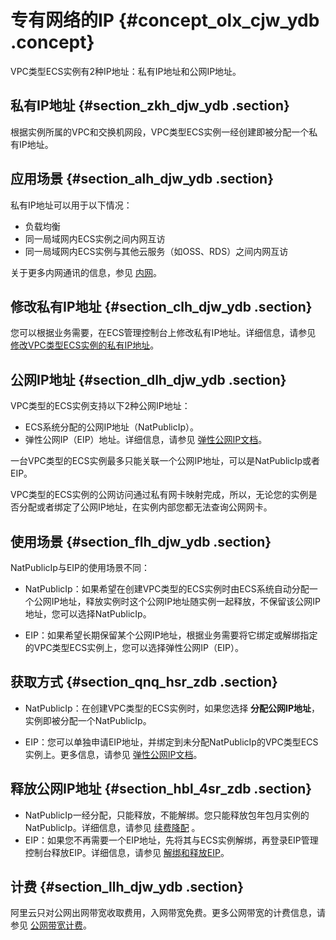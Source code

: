 # 专有网络的IP {#concept_olx_cjw_ydb .concept}

VPC类型ECS实例有2种IP地址：私有IP地址和公网IP地址。

## 私有IP地址 {#section_zkh_djw_ydb .section}

根据实例所属的VPC和交换机网段，VPC类型ECS实例一经创建即被分配一个私有IP地址。

## 应用场景 {#section_alh_djw_ydb .section}

私有IP地址可以用于以下情况：

-   负载均衡
-   同一局域网内ECS实例之间内网互访
-   同一局域网内ECS实例与其他云服务（如OSS、RDS）之间内网互访

关于更多内网通讯的信息，参见 [内网](intl.zh-CN/产品简介/网络和安全性/内网.md#)。

## 修改私有IP地址 {#section_clh_djw_ydb .section}

您可以根据业务需要，在ECS管理控制台上修改私有IP地址。详细信息，请参见 [修改VPC类型ECS实例的私有IP地址](../../../../intl.zh-CN/用户指南/实例/修改IP地址/修改私有IP地址.md#)。

## 公网IP地址 {#section_dlh_djw_ydb .section}

VPC类型的ECS实例支持以下2种公网IP地址：

-   ECS系统分配的公网IP地址（NatPublicIp）。
-   弹性公网IP（EIP）地址。详细信息，请参见 [弹性公网IP文档](https://help.aliyun.com/document_detail/32321.html)。

一台VPC类型的ECS实例最多只能关联一个公网IP地址，可以是NatPublicIp或者EIP。

VPC类型的ECS实例的公网访问通过私有网卡映射完成，所以，无论您的实例是否分配或者绑定了公网IP地址，在实例内部您都无法查询公网网卡。

## 使用场景 {#section_flh_djw_ydb .section}

NatPublicIp与EIP的使用场景不同：

-   NatPublicIp：如果希望在创建VPC类型的ECS实例时由ECS系统自动分配一个公网IP地址，释放实例时这个公网IP地址随实例一起释放，不保留该公网IP地址，您可以选择NatPublicIp。

-   EIP：如果希望长期保留某个公网IP地址，根据业务需要将它绑定或解绑指定的VPC类型ECS实例上，您可以选择弹性公网IP（EIP）。


## 获取方式 {#section_qnq_hsr_zdb .section}

-   NatPublicIp：在创建VPC类型的ECS实例时，如果您选择 **分配公网IP地址**，实例即被分配一个NatPublicIp。

-   EIP：您可以单独申请EIP地址，并绑定到未分配NatPublicIp的VPC类型ECS实例上。更多信息，请参见 [弹性公网IP文档](https://help.aliyun.com/document_detail/65203.html)。


## 释放公网IP地址 {#section_hbl_4sr_zdb .section}

-   NatPublicIp一经分配，只能释放，不能解绑。您只能释放包年包月实例的NatPublicIp。详细信息，请参见 [续费降配](../../../../intl.zh-CN/产品定价/续费实例/续费降配.md#) 。
-   EIP：如果您不再需要一个EIP地址，先将其与ECS实例解绑，再登录EIP管理控制台释放EIP。详细信息，请参见 [解绑和释放EIP](https://help.aliyun.com/document_detail/65204.html)。

## 计费 {#section_llh_djw_ydb .section}

阿里云只对公网出网带宽收取费用，入网带宽免费。更多公网带宽的计费信息，请参见 [公网带宽计费](../../../../intl.zh-CN/产品定价/公网带宽计费.md#)。

